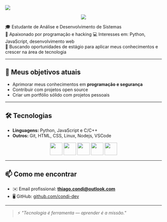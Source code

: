 <!-- Banner bonito com efeito de onda -->
<img src="https://capsule-render.vercel.app/api?type=waving&color=0:1e1e2f,100:3a3a5a&height=180&section=header&text=Olá%20👋%20Sou%20o%20Condi-Dev&fontSize=30&fontColor=ffffff&animation=blink" />

<p align="center">
  <img src="https://readme-typing-svg.herokuapp.com?font=Fira+Code&duration=3000&pause=800&color=aa00D4&center=true&vCenter=true&width=435&lines=Estudante+de+ADS+💻;Amante+da+Física+e+do+Universo+🚀;Amo+ideias+estranhas+e+Inúteis+😄" />
</p>

🎓 Estudante de Análise e Desenvolvimento de Sistemas  
🔐 Apaixonado por programação e hacking 
💻 Interesses em: Python, JavaScript, desenvolvimento web  
🚀 Buscando oportunidades de estágio para aplicar meus conhecimentos e crescer na área de tecnologia  

---

## 📂 Meus objetivos atuais

- Aprimorar meus conhecimentos em **programação e segurança**
- Contribuir com projetos open source
- Criar um portfólio sólido com projetos pessoais

---

## 🛠️ Tecnologias

- **Linguagens:** Python, JavaScript e C/C++
- **Outros:** Git, HTML, CSS, Linux, Nodejs, VSCode

<p align="center">
  <img src="https://cdn.jsdelivr.net/gh/devicons/devicon/icons/python/python-original.svg" height="40" />
  <img src="https://cdn.jsdelivr.net/gh/devicons/devicon/icons/javascript/javascript-original.svg" height="40" />
  <img src="https://cdn.jsdelivr.net/gh/devicons/devicon/icons/html5/html5-original.svg" height="40" />
  <img src="https://cdn.jsdelivr.net/gh/devicons/devicon/icons/css3/css3-original.svg" height="40" />
  <img src="https://cdn.jsdelivr.net/gh/devicons/devicon/icons/github/github-original.svg" height="40" />
</p>

---

## 📫 Como me encontrar

- ✉️ Email profissional: **thiago.condi@outlook.com**
- 🖥️ GitHub: [github.com/condi-dev](https://github.com/condi-dev)

---

> ⚡ *"Tecnologia é ferramenta — aprender é a missão."*

